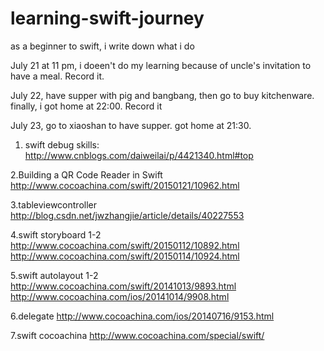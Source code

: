 # learning-swift-journey
as a beginner to swift, i write down what i do 

July 21 at 11 pm, i doeen't do my learning because of uncle's invitation to have a meal. Record it.

July 22, have supper with pig and bangbang, then go to buy kitchenware. finally, i got home at 22:00. Record it


July 23, go to xiaoshan to have supper. got home at 21:30.
1. swift debug skills:
http://www.cnblogs.com/daiweilai/p/4421340.html#top

2.Building a QR Code Reader in Swift
http://www.cocoachina.com/swift/20150121/10962.html

3.tableviewcontroller
http://blog.csdn.net/jwzhangjie/article/details/40227553

4.swift storyboard 1-2
http://www.cocoachina.com/swift/20150112/10892.html
http://www.cocoachina.com/swift/20150114/10924.html

5.swift autolayout 1-2
http://www.cocoachina.com/swift/20141013/9893.html
http://www.cocoachina.com/ios/20141014/9908.html

6.delegate
http://www.cocoachina.com/ios/20140716/9153.html

7.swift cocoachina
http://www.cocoachina.com/special/swift/
